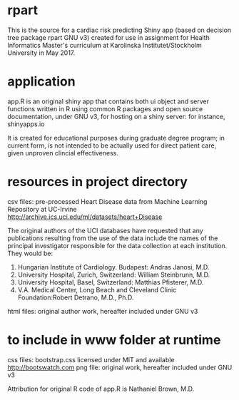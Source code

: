 # rpart
This is the source for a cardiac risk predicting Shiny app (based on decision tree package rpart GNU v3) created for use in assignment for Health Informatics Master's curriculum at Karolinska Institutet/Stockholm University in May 2017. 

# application
app.R is an original shiny app that contains both ui object and server functions written in R using common R packages and open source documentation, under GNU v3, for hosting on a shiny server: for instance, shinyapps.io  

It is created for educational purposes during graduate degree program; in current form, is not intended to be actually used for direct patient care, given unproven clincial effectiveness. 

# resources in project directory 
csv files: pre-processed Heart Disease data from Machine Learning Repository at UC-Irvine
http://archive.ics.uci.edu/ml/datasets/heart+Disease

The original authors of the UCI databases have requested that any publications resulting from the use of the data include the names of the principal investigator responsible for the data collection at each institution. They would be: 
1. Hungarian Institute of Cardiology. Budapest: Andras Janosi, M.D. 
2. University Hospital, Zurich, Switzerland: William Steinbrunn, M.D. 
3. University Hospital, Basel, Switzerland: Matthias Pfisterer, M.D. 
4. V.A. Medical Center, Long Beach and Cleveland Clinic Foundation:Robert Detrano, M.D., Ph.D.

html files: original author work, hereafter included under GNU v3 

# to include in www folder at runtime 
css files: bootstrap.css licensed under MIT and available http://bootswatch.com
png file: original work, hereafter included under GNU v3 

Attribution for original R code of app.R is Nathaniel Brown, M.D. 


